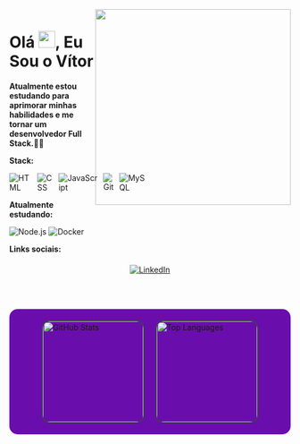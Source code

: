 
<img align="right" width="350px" height="350px; margin: 0; padding-top:30px; " src="https://user-images.githubusercontent.com/74038190/219923809-b86dc415-a0c2-4a38-bc88-ad6cf06395a8.gif" />


<h1 align="left">
  Olá <img src="https://media.giphy.com/media/hvRJCLFzcasrR4ia7z/giphy.gif" width="30px">, Eu Sou o Vítor
</h1>

<p><strong>Atualmente estou estudando para aprimorar minhas habilidades e me tornar um desenvolvedor Full Stack.</strong>🚀🚀</p>

<p><strong>Stack:</strong></p>
<div style="display: flex; align-items: center; gap: 20px;">

  <div style="display: flex; gap: 10px;">
    <img src="https://img.shields.io/badge/-HTML-05122A?style=flat&logo=HTML5" alt="HTML"/>
    <img src="https://img.shields.io/badge/-CSS-05122A?style=flat&logo=CSS3&logoColor=157286" alt="CSS"/>
    <img src="https://img.shields.io/badge/-JavaScript-05122A?style=flat&logo=JavaScript" alt="JavaScript"/>
    <img src="https://img.shields.io/badge/-Git-05122A?style=flat&logo=git" alt="Git"/>
    <img src="https://img.shields.io/badge/-MySQL-05122A?style=flat&logo=mysql" alt="MySQL"/>
  </div>
</div>


<p><strong>Atualmente estudando:</strong></p>
<p>
  <img src="https://img.shields.io/badge/-Node.js-05122A?style=flat&logo=Node.js" alt="Node.js"/>
  <img src="https://img.shields.io/badge/-Docker-05122A?style=flat&logo=docker" alt="Docker"/>
</p>


<p><strong>Links sociais:</strong></p>
<div style="display: flex; justify-content: center; gap: 20px; margin-top: 20px;">
  <a href="https://www.linkedin.com/in/vitor-daniel-44b748293/" target="_blank">
    <img src="https://img.shields.io/badge/LinkedIn-05122A?style=flat&logo=linkedin" alt="LinkedIn"/>
  </a>
</div>

<br><br>
<div style="background-color: #6a0dad; padding: 20px; border-radius: 15px; display: flex; flex-wrap: wrap; gap: 20px; justify-content: center; align-items: center;">
  <a href="https://beacons.ai/Vitor-DBelo" target="_blank" rel="noopener noreferrer" style="text-decoration: none;">
    <img 
      height="180" 
      src="https://github-readme-stats.vercel.app/api?username=Vitor-DBelo&show_icons=true&theme=dark&include_all_commits=true&count_private=true"
      style="border-radius: 15px; border: 2px solid #3c4347;" 
      alt="GitHub Stats" 
    />
  </a>
  <a href="https://beacons.ai/Vitor-DBelo" target="_blank" rel="noopener noreferrer" style="text-decoration: none;">
    <img 
      height="180" 
      src="https://github-readme-stats.vercel.app/api/top-langs/?username=Vitor-DBelo&layout=compact&langs_count=16&theme=dark"
      style="border-radius: 15px; border: 2px solid #3c4347;" 
      alt="Top Languages" 
    />
  </a>
</div>






